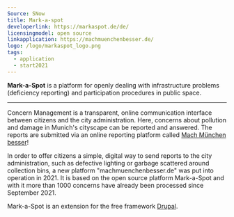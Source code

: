 ```yaml
---
Source: SNow
title: Mark-a-spot
developerlink: https://markaspot.de/de/
licensingmodel: open source
linkapplication: https://machmuenchenbesser.de/
logo: /logo/markaspot_logo.png
tags:
  - application
  - start2021
---
```


**Mark-a-Spot** is a platform for openly dealing with infrastructure problems (deficiency reporting) and participation procedures in public space.

---

Concern Management is a transparent, online communication interface between citizens and the city administration. Here, concerns about pollution and damage in Munich's cityscape can be reported and answered. The reports are submitted via an online reporting platform called [Mach München besser](https://machmuenchenbesser.de)!

In order to offer citizens a simple, digital way to send reports to the city administration, such as defective lighting or garbage scattered around collection bins, a new platform "machmuenchenbesser.de" was put into operation in 2021. It is based on the open source platform Mark-a-Spot and with it more than 1000 concerns have already been processed since September 2021.

Mark-a-Spot is an extension for the free framework [Drupal](drupal).
